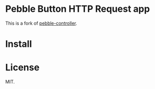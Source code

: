 # Pebble Button HTTP Request app

This is a fork of [pebble-controller](https://github.com/andars/pebble-controller).

# Install

# License

MIT.
